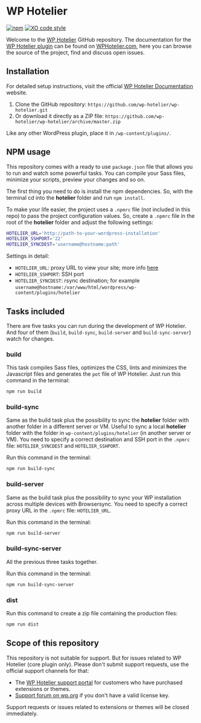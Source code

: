 # WP Hotelier
[![npm](https://img.shields.io/npm/v/npm.svg)]()
[![XO code style](https://img.shields.io/badge/code_style-XO-5ed9c7.svg)](https://github.com/sindresorhus/xo)

Welcome to the [WP Hotelier](https://wphotelier.com) GitHub repository. The documentation for the [WP Hotelier plugin](https://wphotelier.com) can be found on [WPHotelier.com](https://wphotelier.com), here you can browse the source of the project, find and discuss open issues.

## Installation ##

For detailed setup instructions, visit the official [WP Hotelier Documentation](http://docs.wphotelier.com) website.

1. Clone the GitHub repository: `https://github.com/wp-hotelier/wp-hotelier.git`
2. Or download it directly as a ZIP file: `https://github.com/wp-hotelier/wp-hotelier/archive/master.zip`

Like any other WordPress plugin, place it in `/wp-content/plugins/`.

## NPM usage

This repository comes with a ready to use `package.json` file that allows you to run and watch some powerful tasks. You can compile your Sass files, minimize your scripts, preview your changes and so on.

The first thing you need to do is install the npm dependencies. So, with the terminal cd into the **hotelier** folder and run `npm install`.

To make your life easier, the project uses a `.npmrc` file (not included in this repo) to pass the project configuration values. So, create a `.npmrc` file in the root of the **hotelier** folder and adjust the following settings:

```bash
HOTELIER_URL='http://path-to-your-wordpress-installation'
HOTELIER_SSHPORT='22'
HOTELIER_SYNCDEST='username@hostname:path'
```

Settings in detail:

* `HOTELIER_URL`: proxy URL to view your site; more info [here](https://browsersync.io/docs/options#option-proxy)
* `HOTELIER_SSHPORT`: SSH port
* `HOTELIER_SYNCDEST`: rsync destination; for example `username@hostname:/var/www/html/wordpress/wp-content/plugins/hotelier`

## Tasks included

There are five tasks you can run during the development of WP Hotelier. And four of them (`build`, `build-sync`, `build-server` and `build-sync-server`) watch for changes.

### build

This task compiles Sass files, optimizes the CSS, lints and minimizes the Javascript files and generates the `pot` file of WP Hotelier. Just run this command in the terminal:

```bash
npm run build
```

### build-sync

Same as the build task plus the possibility to sync the **hotelier** folder with another folder in a different server or VM. Useful to sync a local **hotelier** folder with the folder in `wp-content/plugins/hotelier` (in another server or VM). You need to specify a correct destination and SSH port in the `.npmrc` file: `HOTELIER_SYNCDEST` and `HOTELIER_SSHPORT`.

Run this command in the terminal:

```bash
npm run build-sync
```

### build-server

Same as the build task plus the possibility to sync your WP installation across multiple devices with Browsersync. You need to specify a correct proxy URL in the `.npmrc` file: `HOTELIER_URL`.

Run this command in the terminal:

```bash
npm run build-server
```

### build-sync-server

All the previous three tasks together.

Run this command in the terminal:

```bash
npm run build-sync-server
```

### dist

Run this command to create a zip file containing the production files:

```bash
npm run dist
```

## Scope of this repository ##

This repository is not suitable for support. But for issues related to WP Hotelier (core plugin only). Please don't submit support requests, use the official support channels for that:

* The [WP Hotelier support portal](https://wphotelier.com/support/) for customers who have purchased extensions or themes.
* [Support forum on wp.org](https://wordpress.org/support/plugin/wp-hotelier) if you don't have a valid license key.

Support requests or issues related to extensions or themes will be closed immediately.
